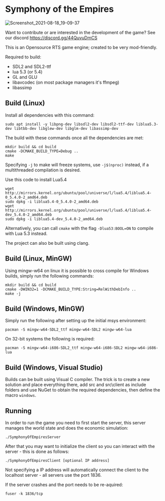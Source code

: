 # Symphony of the Empires
![Screenshot_2021-08-18_19-09-37](https://user-images.githubusercontent.com/39974089/131609523-b7c825bc-5db0-4f52-b715-ac9e469f22b3.png)

Want to contribute or are interested in the development of the game? See our discord https://discord.gg/44QuvuDmCS

This is an Opensource RTS game engine; created to be very mod-friendly.

Required to build:

* SDL2 and SDL2-ttf
* lua 5.3 (or 5.4)
* GL and GLU
* libavcodec (on most package managers it's ffmpeg)
* libassimp

## Build (Linux)
Install all dependencies with this command:
```
sudo apt install -y libpng-dev libsdl2-dev libsdl2-ttf-dev liblua5.3-dev libtbb-dev libglew-dev libglm-dev libassimp-dev
```

The build with these commands once all the dependencies are met:
```
mkdir build && cd build
cmake -DCMAKE_BUILD_TYPE=Debug ..
make
```

Specifying `-j` to make will freeze systems, use `-j$(nproc)` instead, if a multithreaded compilation is desired.

Use this code to install Lua5.4
```
wget http://mirrors.kernel.org/ubuntu/pool/universe/l/lua5.4/liblua5.4-0_5.4.0-2_amd64.deb
sudo dpkg -i liblua5.4-0_5.4.0-2_amd64.deb
wget http://mirrors.kernel.org/ubuntu/pool/universe/l/lua5.4/liblua5.4-dev_5.4.0-2_amd64.deb
sudo dpkg -i liblua5.4-dev_5.4.0-2_amd64.deb
```
Alternatively, you can call `cmake` with the flag `-Dlua53:BOOL=ON` to compile with Lua 5.3 instead.

The project can also be built using clang.

## Build (Linux, MinGW)
Using mingw-w64 on linux it is possible to cross compile for Windows builds, simply run the following commands:
```
mkdir build && cd build
cmake -DWIN32=1 -DCMAKE_BUILD_TYPE:String=RelWithDebInfo ..
make -j
```

## Build (Windows, MinGW)
Simply run the following after setting up the initial msys environment:
```
pacman -S mingw-w64-SDL2_ttf mingw-w64-SDL2 mingw-w64-lua
```

On 32-bit systems the following is required:
```
pacman -S mingw-w64-i686-SDL2_ttf mingw-w64-i686-SDL2 mingw-w64-i686-lua
```

## Build (Windows, Visual Studio)
Builds can be built using Visual C compiler. The trick is to create a new solution and place everything there, add src and src\\client as include folders and use NuGet to obtain the required dependencies, then define the macro `windows`.

## Running

In order to run the game you need to first start the server, this server manages the world state and does the economic simulation:
```
./SymphonyOfEmpiresServer
```

After that you may want to initialize the client so you can interact with the server - this is done as follows:
```
./SymphonyOfEmpiresClient [optional IP address]
```
Not specifying a IP address will automatically connect the client to the localhost server - all servers use the port 1836.

If the server crashes and the port needs to be re-aquired:
```
fuser -k 1836/tcp
```
